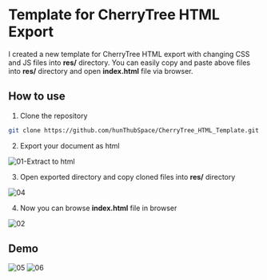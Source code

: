 # Template for CherryTree HTML Export

I created a new template for CherryTree HTML export with changing CSS and JS files into **res/** directory. You can easily copy and paste above files into **res/** directory and open **index.html** file via browser.

## How to use
1. Clone the repository
```bash
git clone https://github.com/hunThubSpace/CherryTree_HTML_Template.git
```

2. Export your document as html

![01-Extract to html](https://github.com/user-attachments/assets/cfce7b42-ff4f-4254-b0a5-31e4403f1662)

3. Open exported directory and copy cloned files into **res/** directory

![04](https://github.com/user-attachments/assets/ad530cfa-1d83-4e42-93cd-1e412f86d2a7)

4. Now you can browse **index.html** file in browser

![02](https://github.com/user-attachments/assets/d7e7429a-1aa4-4d55-a0ff-0273ca3582dc)

## Demo
![05](https://github.com/user-attachments/assets/744a650d-a566-47de-9b3c-f7d776abc589)
![06](https://github.com/user-attachments/assets/13edae1b-86eb-4bd2-9479-d0fb60736059)
